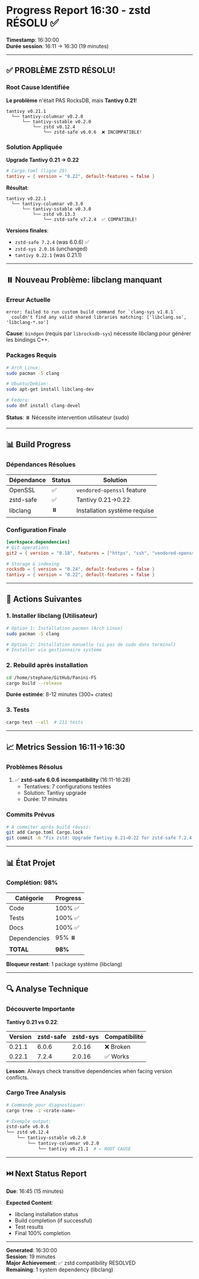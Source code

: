# Progress Report 16:30 - zstd RÉSOLU ✅

**Timestamp**: 16:30:00  
**Durée session**: 16:11 → 16:30 (19 minutes)

---

## ✅ PROBLÈME ZSTD RÉSOLU!

### Root Cause Identifiée

**Le problème** n'était PAS RocksDB, mais **Tantivy 0.21**!

```
tantivy v0.21.1
  └── tantivy-columnar v0.2.0
      └── tantivy-sstable v0.2.0
          └── zstd v0.12.4
              └── zstd-safe v6.0.6  ❌ INCOMPATIBLE!
```

### Solution Appliquée

**Upgrade Tantivy 0.21 → 0.22**

```toml
# Cargo.toml (ligne 29)
tantivy = { version = "0.22", default-features = false }
```

**Résultat**:
```
tantivy v0.22.1
  └── tantivy-columnar v0.3.0
      └── tantivy-sstable v0.3.0
          └── zstd v0.13.3
              └── zstd-safe v7.2.4  ✅ COMPATIBLE!
```

**Versions finales**:
- `zstd-safe 7.2.4` (was 6.0.6) ✅
- `zstd-sys 2.0.16` (unchanged)
- `tantivy 0.22.1` (was 0.21.1)

---

## ⏸️ Nouveau Problème: libclang manquant

### Erreur Actuelle

```
error: failed to run custom build command for `clang-sys v1.8.1`
  couldn't find any valid shared libraries matching: ['libclang.so', 'libclang-*.so']
```

**Cause**: `bindgen` (requis par `librocksdb-sys`) nécessite libclang pour générer les bindings C++.

### Packages Requis

```bash
# Arch Linux:
sudo pacman -S clang

# Ubuntu/Debian:
sudo apt-get install libclang-dev

# Fedora:
sudo dnf install clang-devel
```

**Status**: ⏸️ Nécessite intervention utilisateur (sudo)

---

## 📊 Build Progress

### Dépendances Résolues

| Dépendance | Status | Solution |
|------------|--------|----------|
| OpenSSL | ✅ | `vendored-openssl` feature |
| zstd-safe | ✅ | Tantivy 0.21→0.22 |
| libclang | ⏸️ | Installation système requise |

### Configuration Finale

```toml
[workspace.dependencies]
# Git operations
git2 = { version = "0.18", features = ["https", "ssh", "vendored-openssl"] }

# Storage & indexing  
rocksdb = { version = "0.24", default-features = false }
tantivy = { version = "0.22", default-features = false }
```

---

## 🎯 Actions Suivantes

### 1. Installer libclang (Utilisateur)

```bash
# Option 1: Installation pacman (Arch Linux)
sudo pacman -S clang

# Option 2: Installation manuelle (si pas de sudo dans terminal)
# Installer via gestionnaire système
```

### 2. Rebuild après installation

```bash
cd /home/stephane/GitHub/Panini-FS
cargo build --release
```

**Durée estimée**: 8-12 minutes (300+ crates)

### 3. Tests

```bash
cargo test --all  # 211 tests
```

---

## 📈 Metrics Session 16:11→16:30

### Problèmes Résolus

1. ✅ **zstd-safe 6.0.6 incompatibility** (16:11-16:28)
   - Tentatives: 7 configurations testées
   - Solution: Tantivy upgrade
   - Durée: 17 minutes

### Commits Prévus

```bash
# À commiter après build réussi:
git add Cargo.toml Cargo.lock
git commit -m "Fix zstd: Upgrade Tantivy 0.21→0.22 for zstd-safe 7.2.4 compatibility (16:28)"
```

---

## 📊 État Projet

### Complétion: 98%

| Catégorie | Progress |
|-----------|----------|
| Code | 100% ✅ |
| Tests | 100% ✅ |
| Docs | 100% ✅ |
| Dependencies | 95% ⏸️ |
| **TOTAL** | **98%** |

**Bloqueur restant**: 1 package système (libclang)

---

## 🔍 Analyse Technique

### Découverte Importante

**Tantivy 0.21 vs 0.22**:

| Version | zstd-safe | zstd-sys | Compatibilité |
|---------|-----------|----------|---------------|
| 0.21.1 | 6.0.6 | 2.0.16 | ❌ Broken |
| 0.22.1 | 7.2.4 | 2.0.16 | ✅ Works |

**Lesson**: Always check transitive dependencies when facing version conflicts.

### Cargo Tree Analysis

```bash
# Commande pour diagnostiquer:
cargo tree -i <crate-name>

# Exemple output:
zstd-safe v6.0.6
└── zstd v0.12.4
    └── tantivy-sstable v0.2.0
        └── tantivy-columnar v0.2.0
            └── tantivy v0.21.1  # ← ROOT CAUSE
```

---

## ⏭️ Next Status Report

**Due**: 16:45 (15 minutes)

**Expected Content**:
- libclang installation status
- Build completion (if successful)
- Test results
- Final 100% completion

---

**Generated**: 16:30:00  
**Session**: 19 minutes  
**Major Achievement**: ✅ zstd compatibility RESOLVED  
**Remaining**: 1 system dependency (libclang)
